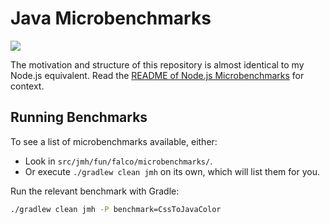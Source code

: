 # Java Microbenchmarks

[![](https://gitlab.com/SethFalco/java-microbenchmarks/badges/main/pipeline.svg)](https://gitlab.com/SethFalco/java-microbenchmarks)

The motivation and structure of this repository is almost identical to my Node.js equivalent. Read the [README of Node.js Microbenchmarks](https://gitlab.com/SethFalco/nodejs-microbenchmarks) for context.

## Running Benchmarks

To see a list of microbenchmarks available, either:

* Look in `src/jmh/fun/falco/microbenchmarks/`.
* Or execute `./gradlew clean jmh` on its own, which will list them for you.


Run the relevant benchmark with Gradle:

```sh
./gradlew clean jmh -P benchmark=CssToJavaColor
```
